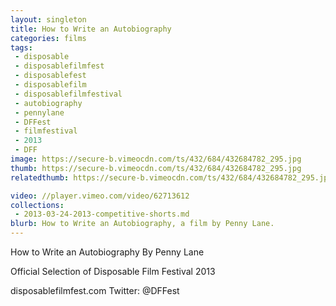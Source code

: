 ```yaml
---
layout: singleton
title: How to Write an Autobiography
categories: films
tags:
 - disposable
 - disposablefilmfest
 - disposablefest
 - disposablefilm
 - disposablefilmfestival
 - autobiography
 - pennylane
 - DFFest
 - filmfestival
 - 2013
 - DFF
image: https://secure-b.vimeocdn.com/ts/432/684/432684782_295.jpg
thumb: https://secure-b.vimeocdn.com/ts/432/684/432684782_295.jpg
relatedthumb: https://secure-b.vimeocdn.com/ts/432/684/432684782_295.jpg

video: //player.vimeo.com/video/62713612
collections:
 - 2013-03-24-2013-competitive-shorts.md
blurb: How to Write an Autobiography, a film by Penny Lane.
---
```


How to Write an Autobiography
By Penny Lane

Official Selection of Disposable Film Festival 2013

disposablefilmfest.com
Twitter: @DFFest